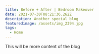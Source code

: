 ```yaml
---
title: Before + After | Bedroom Makeover
date: 2021-07-30T08:21:36.262Z
description: Another special blog
featuredimage: /assets/img_2394.jpg
tags:
  - Home
---
```

This will be more content of the blog
